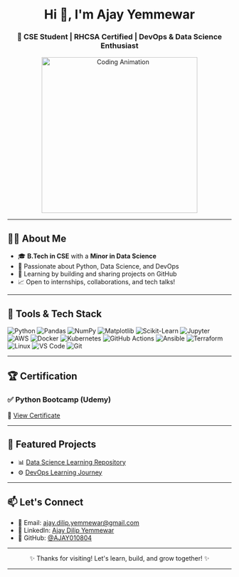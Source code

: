 <h1 align="center">Hi 👋, I'm Ajay Yemmewar</h1>
<h3 align="center">🚀 CSE Student | RHCSA Certified | DevOps & Data Science Enthusiast</h3>

<p align="center">
  <img src="https://media.giphy.com/media/qgQUggAC3Pfv687qPC/giphy.gif" width="350" alt="Coding Animation" />
</p>

---

## 👨‍💻 About Me

- 🎓 **B.Tech in CSE** with a **Minor in Data Science**
- 🧠 Passionate about Python, Data Science, and DevOps
- 🚀 Learning by building and sharing projects on GitHub
- 📈 Open to internships, collaborations, and tech talks!

---

## 🔧 Tools & Tech Stack

![Python](https://img.shields.io/badge/Python-3776AB?style=flat&logo=python&logoColor=white)
![Pandas](https://img.shields.io/badge/Pandas-150458?style=flat&logo=pandas&logoColor=white)
![NumPy](https://img.shields.io/badge/NumPy-013243?style=flat&logo=numpy&logoColor=white)
![Matplotlib](https://img.shields.io/badge/Matplotlib-11557C?style=flat&logo=plotly&logoColor=white)
![Scikit-Learn](https://img.shields.io/badge/Scikit--Learn-F7931E?style=flat&logo=scikit-learn&logoColor=white)
![Jupyter](https://img.shields.io/badge/Jupyter-F37626?style=flat&logo=jupyter&logoColor=white)
![AWS](https://img.shields.io/badge/AWS-232F3E?style=flat&logo=amazon-aws&logoColor=white)
![Docker](https://img.shields.io/badge/Docker-2496ED?style=flat&logo=docker&logoColor=white)
![Kubernetes](https://img.shields.io/badge/Kubernetes-326CE5?style=flat&logo=kubernetes&logoColor=white)
![GitHub Actions](https://img.shields.io/badge/GitHub%20Actions-2088FF?style=flat&logo=github-actions&logoColor=white)
![Ansible](https://img.shields.io/badge/Ansible-EE0000?style=flat&logo=ansible&logoColor=white)
![Terraform](https://img.shields.io/badge/Terraform-623CE4?style=flat&logo=terraform&logoColor=white)
![Linux](https://img.shields.io/badge/Linux-FCC624?style=flat&logo=linux&logoColor=black)
![VS Code](https://img.shields.io/badge/VS%20Code-007ACC?style=flat&logo=visual-studio-code&logoColor=white)
![Git](https://img.shields.io/badge/Git-F05032?style=flat&logo=git&logoColor=white)

---

## 🏆 Certification

### ✅ Python Bootcamp (Udemy)
📜 [View Certificate](https://www.udemy.com/certificate/UC-0c31dbe6-c732-4975-8618-c54988721b9c/)

---

## 📂 Featured Projects

- 📊 [Data Science Learning Repository](https://github.com/AJAY010804/data-science-learning)
- ⚙️ [DevOps Learning Journey](https://github.com/AJAY010804/devops-learning-journey)

---

## 📫 Let's Connect

<!---
[![LinkedIn](https://img.shields.io/badge/LinkedIn-Ajay_Yemmewar-blue?style=flat&logo=linkedin&logoColor=white)](https://www.linkedin.com/in/ajay-dilip-yemmewar-b9b5372b3/)
[![Gmail](https://img.shields.io/badge/Gmail-ajay.dilip.yemmewar@gmail.com-D14836?style=flat&logo=gmail&logoColor=white)](mailto:ajay.dilip.yemmewar@gmail.com)
[![GitHub](https://img.shields.io/badge/GitHub-AJAY010804-181717?style=flat&logo=github&logoColor=white)](https://github.com/AJAY010804)    --->
- 📧 Email: [ajay.dilip.yemmewar@gmail.com](mailto:ajay.dilip.yemmewar@gmail.com)
- 💼 LinkedIn: [Ajay Dilip Yemmewar](https://www.linkedin.com/in/ajay-dilip-yemmewar-b9b5372b3/)
- 🐙 GitHub: [@AJAY010804](https://github.com/AJAY010804)

---

<p align="center">✨ Thanks for visiting! Let's learn, build, and grow together! ✨</p>

---



<!---
AJAY010804/AJAY010804 is a ✨ special ✨ repository because its `README.md` (this file) appears on your GitHub profile.
You can click the Preview link to take a look at your changes.
<p align="center">Thanks for visiting my profile! Let's connect, collaborate, and grow together 🚀</p>
--->
